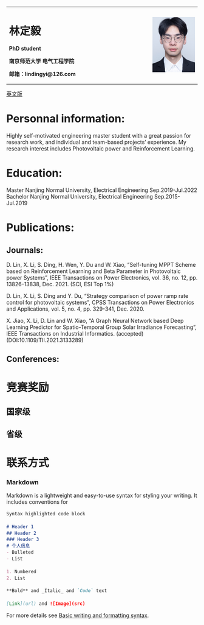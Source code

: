 <table border="0">
  <tr>
    <td width="75%">
      <h1>林定毅</h1>
      <p><b>PhD student</b></p>
      <p><b>南京师范大学 电气工程学院</b></p>
      <p><b>邮箱：lindingyi@126.com</b></p>
    </td>
    <td width="25%">
      <img src="/Mine.jpg" width="100%"/>
    </td>
  </tr>
</table>
<a href="/index-en.html">英文版</a>

# Personnal information:
Highly self-motivated engineering master student with a great passion for research work, and individual and team-based projects’ experience. My research interest includes Photovoltaic power and Reinforcement Learning.
# Education:
Master Nanjing Normal University, Electrical Engineering Sep.2019-Jul.2022
Bachelor Nanjing Normal University, Electrical Engineering Sep.2015-Jul.2019

# Publications:


## Journals:
D. Lin, X. Li, S. Ding, H. Wen, Y. Du and W. Xiao, “Self-tuning MPPT Scheme based on Reinforcement Learning and Beta Parameter in Photovoltaic power Systems”, IEEE Transactions on Power Electronics, vol. 36, no. 12, pp. 13826-13838, Dec. 2021. (SCI, ESI Top 1%)

D. Lin, X. Li, S. Ding and Y. Du, “Strategy comparison of power ramp rate control for photovoltaic systems”, CPSS Transactions on Power Electronics and Applications, vol. 5, no. 4, pp. 329-341, Dec. 2020.

X. Jiao, X. Li, D. Lin and W. Xiao, “A Graph Neural Network based Deep Learning Predictor for Spatio-Temporal Group Solar Irradiance Forecasting”, IEEE Transactions on Industrial Informatics. (accepted) (DOI:10.1109/TII.2021.3133289)

## Conferences:


# 竞赛奖励
## 国家级
## 省级
# 联系方式
### Markdown

Markdown is a lightweight and easy-to-use syntax for styling your writing. It includes conventions for

```markdown
Syntax highlighted code block

# Header 1
## Header 2
### Header 3
# 个人信息
- Bulleted
- List

1. Numbered
2. List

**Bold** and _Italic_ and `Code` text

[Link](url) and ![Image](src)
```

For more details see [Basic writing and formatting syntax](https://docs.github.com/en/github/writing-on-github/getting-started-with-writing-and-formatting-on-github/basic-writing-and-formatting-syntax).


